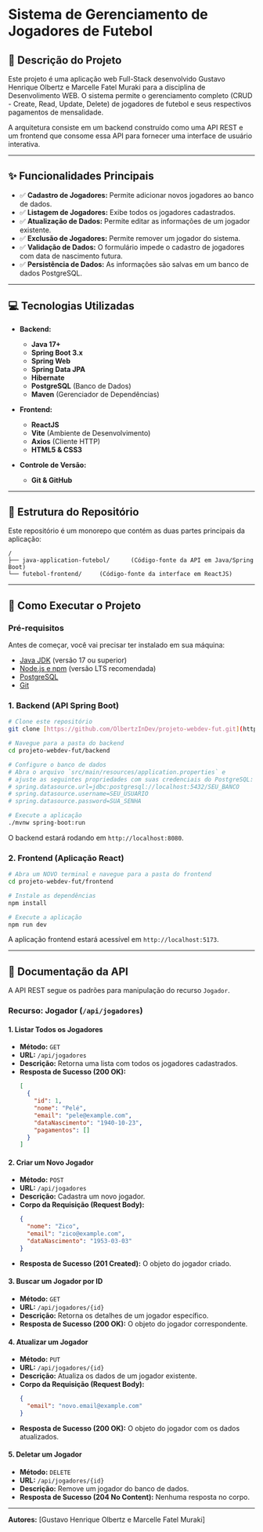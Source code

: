 # Sistema de Gerenciamento de Jogadores de Futebol

## 📝 Descrição do Projeto

Este projeto é uma aplicação web Full-Stack desenvolvido Gustavo Henrique Olbertz e Marcelle Fatel Muraki para a disciplina de Desenvolimento WEB. O sistema permite o gerenciamento completo (CRUD - Create, Read, Update, Delete) de jogadores de futebol e seus respectivos pagamentos de mensalidade.

A arquitetura consiste em um backend construído como uma API REST e um frontend que consome essa API para fornecer uma interface de usuário interativa.

---

## ✨ Funcionalidades Principais

- ✅ **Cadastro de Jogadores:** Permite adicionar novos jogadores ao banco de dados.
- ✅ **Listagem de Jogadores:** Exibe todos os jogadores cadastrados.
- ✅ **Atualização de Dados:** Permite editar as informações de um jogador existente.
- ✅ **Exclusão de Jogadores:** Permite remover um jogador do sistema.
- ✅ **Validação de Dados:** O formulário impede o cadastro de jogadores com data de nascimento futura.
- ✅ **Persistência de Dados:** As informações são salvas em um banco de dados PostgreSQL.

---

## 💻 Tecnologias Utilizadas

- **Backend:**
  - **Java 17+**
  - **Spring Boot 3.x**
  - **Spring Web**
  - **Spring Data JPA**
  - **Hibernate**
  - **PostgreSQL** (Banco de Dados)
  - **Maven** (Gerenciador de Dependências)

- **Frontend:**
  - **ReactJS**
  - **Vite** (Ambiente de Desenvolvimento)
  - **Axios** (Cliente HTTP)
  - **HTML5 & CSS3**

- **Controle de Versão:**
  - **Git & GitHub**

---

## 📂 Estrutura do Repositório

Este repositório é um monorepo que contém as duas partes principais da aplicação:

```
/
├── java-application-futebol/      (Código-fonte da API em Java/Spring Boot)
└── futebol-frontend/     (Código-fonte da interface em ReactJS)
```

---

## 🚀 Como Executar o Projeto

### Pré-requisitos

Antes de começar, você vai precisar ter instalado em sua máquina:
- [Java JDK](https://www.oracle.com/java/technologies/downloads/) (versão 17 ou superior)
- [Node.js e npm](https://nodejs.org/en) (versão LTS recomendada)
- [PostgreSQL](https://www.postgresql.org/download/)
- [Git](https://git-scm.com/downloads/)

### 1. Backend (API Spring Boot)

```bash
# Clone este repositório
git clone [https://github.com/OlbertzInDev/projeto-webdev-fut.git](https://github.com/OlbertzInDev/projeto-webdev-fut.git)

# Navegue para a pasta do backend
cd projeto-webdev-fut/backend

# Configure o banco de dados
# Abra o arquivo `src/main/resources/application.properties` e
# ajuste as seguintes propriedades com suas credenciais do PostgreSQL:
# spring.datasource.url=jdbc:postgresql://localhost:5432/SEU_BANCO
# spring.datasource.username=SEU_USUARIO
# spring.datasource.password=SUA_SENHA

# Execute a aplicação
./mvnw spring-boot:run
```
O backend estará rodando em `http://localhost:8080`.

### 2. Frontend (Aplicação React)

```bash
# Abra um NOVO terminal e navegue para a pasta do frontend
cd projeto-webdev-fut/frontend

# Instale as dependências
npm install

# Execute a aplicação
npm run dev
```
A aplicação frontend estará acessível em `http://localhost:5173`.

---

## 📖 Documentação da API

A API REST segue os padrões para manipulação do recurso `Jogador`.

### Recurso: Jogador (`/api/jogadores`)

#### 1. Listar Todos os Jogadores
- **Método:** `GET`
- **URL:** `/api/jogadores`
- **Descrição:** Retorna uma lista com todos os jogadores cadastrados.
- **Resposta de Sucesso (200 OK):**
  ```json
  [
    {
      "id": 1,
      "nome": "Pelé",
      "email": "pele@example.com",
      "dataNascimento": "1940-10-23",
      "pagamentos": []
    }
  ]
  ```

#### 2. Criar um Novo Jogador
- **Método:** `POST`
- **URL:** `/api/jogadores`
- **Descrição:** Cadastra um novo jogador.
- **Corpo da Requisição (Request Body):**
  ```json
  {
    "nome": "Zico",
    "email": "zico@example.com",
    "dataNascimento": "1953-03-03"
  }
  ```
- **Resposta de Sucesso (201 Created):** O objeto do jogador criado.

#### 3. Buscar um Jogador por ID
- **Método:** `GET`
- **URL:** `/api/jogadores/{id}`
- **Descrição:** Retorna os detalhes de um jogador específico.
- **Resposta de Sucesso (200 OK):** O objeto do jogador correspondente.

#### 4. Atualizar um Jogador
- **Método:** `PUT`
- **URL:** `/api/jogadores/{id}`
- **Descrição:** Atualiza os dados de um jogador existente.
- **Corpo da Requisição (Request Body):**
  ```json
  {
    "email": "novo.email@example.com"
  }
  ```
- **Resposta de Sucesso (200 OK):** O objeto do jogador com os dados atualizados.

#### 5. Deletar um Jogador
- **Método:** `DELETE`
- **URL:** `/api/jogadores/{id}`
- **Descrição:** Remove um jogador do banco de dados.
- **Resposta de Sucesso (204 No Content):** Nenhuma resposta no corpo.

---
**Autores:** [Gustavo Henrique Olbertz e Marcelle Fatel Muraki]